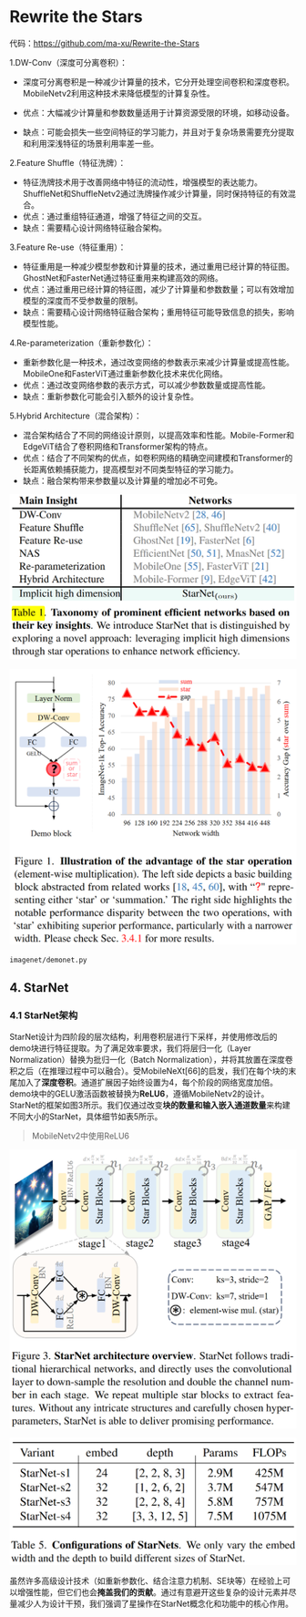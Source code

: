 # Rewrite the Stars

代码：https://github.com/ma-xu/Rewrite-the-Stars

1.DW-Conv（深度可分离卷积）：

- 深度可分离卷积是一种减少计算量的技术，它分开处理空间卷积和深度卷积。MobileNetv2利用这种技术来降低模型的计算复杂性。
- 优点：大幅减少计算量和参数数量适用于计算资源受限的环境，如移动设备。

- 缺点：可能会损失一些空间特征的学习能力，并且对于复杂场景需要充分提取和利用深浅特征的场景利用率差一些。

2.Feature Shuffle（特征洗牌）：

- 特征洗牌技术用于改善网络中特征的流动性，增强模型的表达能力。ShuffleNet和ShuffleNetv2通过洗牌操作减少计算量，同时保持特征的有效混合。
- 优点：通过重组特征通道，增强了特征之间的交互。
-  缺点：需要精心设计网络特征融合架构。

3.Feature Re-use（特征重用）：

- 特征重用是一种减少模型参数和计算量的技术，通过重用已经计算的特征图。GhostNet和FasterNet通过特征重用来构建高效的网络。
- 优点：通过重用已经计算的特征图，减少了计算量和参数数量；可以有效增加模型的深度而不受参数量的限制。 
- 缺点：需要精心设计网络特征融合架构；重用特征可能导致信息的损失，影响模型性能。

4.Re-parameterization（重新参数化）：

- 重新参数化是一种技术，通过改变网络的参数表示来减少计算量或提高性能。MobileOne和FasterViT通过重新参数化技术来优化网络。 
- 优点：通过改变网络参数的表示方式，可以减少参数数量或提高性能。
- 缺点：重新参数化可能会引入额外的设计复杂性。

5.Hybrid Architecture（混合架构）： 

- 混合架构结合了不同的网络设计原则，以提高效率和性能。Mobile-Former和EdgeViT结合了卷积网络和Transformer架构的特点。
- 优点：结合了不同架构的优点，如卷积网络的精确空间建模和Transformer的长距离依赖捕获能力，提高模型对不同类型特征的学习能力。
-  缺点：融合架构带来参数量以及计算量的增加必不可免。   



![1722911749199](assets/1722911749199.png)



![1722914299289](assets/1722914299289.png)

`imagenet/demonet.py`

## 4. StarNet

### 4.1 StarNet架构

StarNet设计为四阶段的层次结构，利用卷积层进行下采样，并使用修改后的demo块进行特征提取。为了满足效率要求，我们将层归一化（Layer Normalization）替换为批归一化（Batch Normalization），并将其放置在深度卷积之后（在推理过程中可以融合）。受MobileNeXt[66]的启发，我们在每个块的末尾加入了**深度卷积**。通道扩展因子始终设置为4，每个阶段的网络宽度加倍。demo块中的GELU激活函数被替换为**ReLU6**，遵循MobileNetv2的设计。StarNet的框架如图3所示。我们仅通过改变**块的数量和输入嵌入通道数量**来构建不同大小的StarNet，具体细节如表5所示。

> MobileNetv2中使用ReLU6

![1723187001821](assets/1723187001821.png)

![1723187036970](assets/1723187036970.png)

虽然许多高级设计技术（如重新参数化、结合注意力机制、SE块等）在经验上可以增强性能，但它们也会**掩盖我们的贡献**。通过有意避开这些复杂的设计元素并尽量减少人为设计干预，我们强调了星操作在StarNet概念化和功能中的核心作用。

